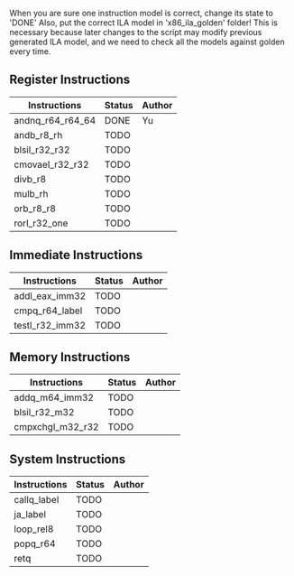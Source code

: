 When you are sure one instruction model is correct, change its state to 'DONE'
Also, put the correct ILA model in 'x86\_ila\_golden' folder!
This is necessary because later changes to the script may modify previous generated ILA model, and we need to check all the models against golden every time.

## Register Instructions
Instructions | Status | Author
-------------|--------|-------
andnq\_r64\_r64\_64 | DONE  | Yu
andb\_r8\_rh        | TODO  |
blsil\_r32\_r32     | TODO  |
cmovael\_r32\_r32   | TODO  |
divb\_r8            | TODO  |
mulb\_rh            | TODO  |
orb\_r8\_r8         | TODO  |
rorl\_r32\_one      | TODO  |


## Immediate Instructions
Instructions | Status | Author
-------------|--------|-------
addl\_eax\_imm32    | TODO  |
cmpq\_r64\_label    | TODO  |
testl\_r32\_imm32   | TODO  |

## Memory Instructions
Instructions | Status | Author
-------------|--------|-------
addq\_m64\_imm32    | TODO  |
blsil\_r32\_m32     | TODO  |
cmpxchgl\_m32\_r32  | TODO  |

## System Instructions
Instructions | Status | Author
-------------|--------|-------
callq\_label        | TODO  |
ja\_label           | TODO  |
loop\_rel8          | TODO  |
popq\_r64           | TODO  |
retq                | TODO  |
